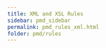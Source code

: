 ```yaml
---
title: XML and XSL Rules
sidebar: pmd_sidebar
permalink: pmd_rules_xml.html
folder: pmd/rules
---
```


